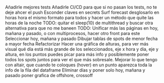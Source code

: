 Añadirle mejores tests
Añadirle CI/CD para que si no pasan los tests, no te deje ahcer el push
Esconder claves en secrets
Surf forecast desglosarlo en horas
hora el mismo formato para todos y hacer un método que quite las horas de la noche
TODO: quitar el sleep(10) de multithread y buscar otra alternativa para que no me baneen
TODO: Unificar más las páginas en hoy, mañana y pasado, o con multiprocesos, hacer otro front para este
Seleccionar hoy, mañana y pasado
Dibujar tablas de spots de menor fecha a mayor fecha
Refactorizar
Hacer una gráfica de alturas, para ver más visual qué día está más grande de los seleccionados, eje x hora y dia, eje y altura, en los puntos puedes picar para más info y posiblemente poner todos los spots juntos para ver el que más sobresale.
Mejorar lo que tengo con altair, que cuando te coloques (hover) en un punto aparezca toda la info de la fila del dataframe
Eliminar días y poner solo hoy, mañana y pasado
poner grafica de offshore, crossoff